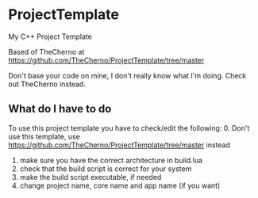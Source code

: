 # ProjectTemplate
My C++ Project Template

Based of TheCherno at https://github.com/TheCherno/ProjectTemplate/tree/master

Don't base your code on mine, I don't really know what I'm doing. Check out TheCherno instead.

## What do I have to do
To use this project template you have to check/edit the following:
0. Don't use this template, use https://github.com/TheCherno/ProjectTemplate/tree/master instead
1. make sure you have the correct architecture in build.lua
2. check that the build script is correct for your system
3. make the build script executable, if needed
4. change project name, core name and app name (if you want)